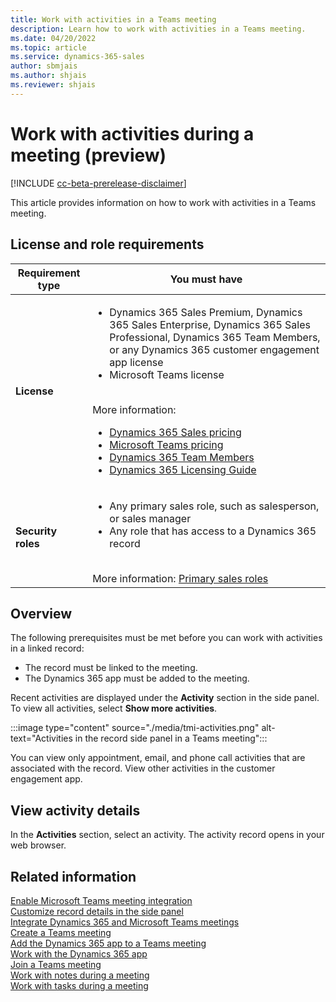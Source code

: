 ```yaml
---
title: Work with activities in a Teams meeting
description: Learn how to work with activities in a Teams meeting.
ms.date: 04/20/2022
ms.topic: article
ms.service: dynamics-365-sales
author: sbmjais
ms.author: shjais
ms.reviewer: shjais 
---
```


# Work with activities during a meeting (preview)

[!INCLUDE [cc-beta-prerelease-disclaimer](../../includes/cc-beta-prerelease-disclaimer.md)]

This article provides information on how to work with activities in a Teams meeting.

## License and role requirements

| Requirement type | You must have |
|-----------------------|---------|
| **License** | <ul><li>Dynamics 365 Sales Premium, Dynamics 365 Sales Enterprise, Dynamics 365 Sales Professional, Dynamics 365 Team Members, or any Dynamics 365 customer engagement app license</li> <li>Microsoft Teams license</li></ul>  <br>More information: <ul><li>[Dynamics 365 Sales pricing](https://dynamics.microsoft.com/sales/pricing/)</li><li>[Microsoft Teams pricing](https://www.microsoft.com/microsoft-teams/compare-microsoft-teams-options?activetab=pivot:primaryr2&rtc=1)</li><li>[Dynamics 365 Team Members](/dynamics365/get-started/team-members-license)</li><li>[Dynamics 365 Licensing Guide](https://go.microsoft.com/fwlink/?LinkId=866544&clcid=0x409)</li></ul> |
| **Security roles** | <ul><li>Any primary sales role, such as salesperson, or sales manager</li><li>Any role that has access to a Dynamics 365 record</li></ul> <br>  More information: [Primary sales roles](../security-roles-for-sales.md#primary-sales-roles)|

## Overview

The following prerequisites must be met before you can work with activities in a linked record:

- The record must be linked to the meeting.
- The Dynamics 365 app must be added to the meeting.

Recent activities are displayed under the **Activity** section in the side panel. To view all activities, select **Show more activities**.

:::image type="content" source="./media/tmi-activities.png" alt-text="Activities in the record side panel in a Teams meeting":::

You can view only appointment, email, and phone call activities that are associated with the record. View other activities in the customer engagement app.

## View activity details

In the **Activities** section, select an activity. The activity record opens in your web browser.

## Related information

[Enable Microsoft Teams meeting integration](enable-teams-meeting-integration.md)    
[Customize record details in the side panel](customize-record-side-panel.md)   
[Integrate Dynamics 365 and Microsoft Teams meetings](teams-meeting-integration.md)    
[Create a Teams meeting](create-teams-meeting.md)   
[Add the Dynamics 365 app to a Teams meeting](add-d365-app.md)   
[Work with the Dynamics 365 app](work-with-d365-app.md)     
[Join a Teams meeting](join-teams-meeting.md)   
[Work with notes during a meeting](work-with-notes.md)   
[Work with tasks during a meeting](work-with-tasks.md)   
   
